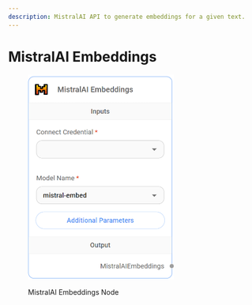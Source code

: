 ```yaml
---
description: MistralAI API to generate embeddings for a given text.
---
```


# MistralAI Embeddings

<figure><img src="../../../.gitbook/assets/image (6).png" alt="" width="295"><figcaption><p>MistralAI Embeddings Node</p></figcaption></figure>
